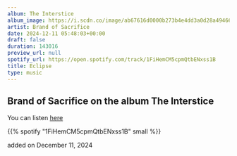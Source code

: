 ```yaml
---
album: The Interstice
album_image: https://i.scdn.co/image/ab67616d0000b273b4e4dd3a0d28a49466cae30c
artist: Brand of Sacrifice
date: 2024-12-11 05:48:03+00:00
draft: false
duration: 143016
preview_url: null
spotify_url: https://open.spotify.com/track/1FiHemCM5cpmQtbENxss1B
title: Eclipse
type: music
---
```



## Brand of Sacrifice on the album The Interstice

You can listen [here](https://open.spotify.com/track/1FiHemCM5cpmQtbENxss1B)

{{% spotify "1FiHemCM5cpmQtbENxss1B" small %}}

added on December 11, 2024